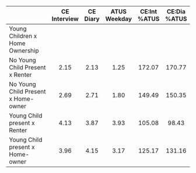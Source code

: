 
|                      | CE<br>Interview |  CE<br>Diary | ATUS<br>Weekday | CE:Int<br>%ATUS | CE:Dia<br>%ATUS |
| -------------------- | :----------: | :----------: | :----------: | :----------: | :----------: |
| Young Children x Home Ownership |              |              |              |              |              |
| No Young Child Present x Renter |         2.15 |         2.13 |         1.25 |       172.07 |       170.77 |
| No Young Child Present x Home-owner |         2.69 |         2.71 |         1.80 |       149.49 |       150.35 |
| Young Child present x Renter |         4.13 |         3.87 |         3.93 |       105.08 |        98.43 |
| Young Child present x Home-owner |         3.96 |         4.15 |         3.17 |       125.17 |       131.16 |

